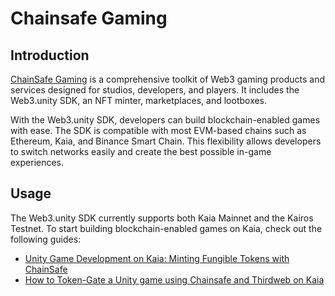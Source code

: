 # Chainsafe Gaming

<!-- ![](/img/banners/kaia-witnet.png) -->

## Introduction

[ChainSafe Gaming](https://docs.gaming.chainsafe.io/) is a comprehensive toolkit of Web3 gaming products and services designed for studios, developers, and players. It includes the Web3.unity SDK, an NFT minter, marketplaces, and lootboxes.

With the Web3.unity SDK, developers can build blockchain-enabled games with ease. The SDK is compatible with most EVM-based chains such as Ethereum, Kaia, and Binance Smart Chain. This flexibility allows developers to switch networks easily and create the best possible in-game experiences.

## Usage

The Web3.unity SDK currently supports both Kaia Mainnet and the Kairos Testnet. To start building blockchain-enabled games on Kaia, check out the following guides:

- [Unity Game Development on Kaia: Minting Fungible Tokens with ChainSafe](https://medium.com/kaiachain/unity-game-development-on-kaia-minting-fungible-tokens-with-chainsafe-beea9022c42d)
- [How to Token-Gate a Unity game using Chainsafe and Thirdweb on Kaia](https://medium.com/kaiachain/how-to-token-gate-a-unity-game-using-chainsafe-and-thirdweb-on-kaia-93c574519da2)
